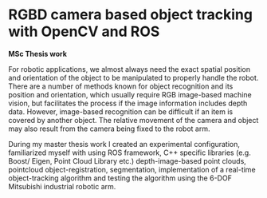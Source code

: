 # RGBD camera based object tracking with OpenCV and ROS
**MSc Thesis work**

For robotic applications, we almost always need the exact spatial position and orientation of the object to be manipulated to properly handle the robot. There are a number of methods known for object recognition and its position and orientation, which usually require RGB image-based machine vision, but facilitates the process if the image information includes depth data. However, image-based recognition can be difficult if an item is covered by another object. The relative movement of the camera and object may also result from the camera being fixed to the robot arm.

During my master thesis work I created an experimental configuration, familiarized myself with using ROS framework, C++ specific libraries (e.g. Boost/ Eigen, Point Cloud Library etc.) depth-image-based point clouds, pointcloud object-registration, segmentation, implementation of a real-time object-tracking algorithm and testing the algorithm using the 6-DOF Mitsubishi industrial robotic arm.

